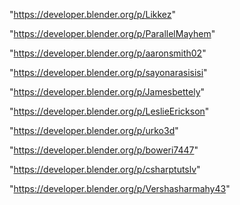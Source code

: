 "https://developer.blender.org/p/Likkez"

"https://developer.blender.org/p/ParallelMayhem"

"https://developer.blender.org/p/aaronsmith02"

"https://developer.blender.org/p/sayonarasisisi"

"https://developer.blender.org/p/Jamesbettely"

"https://developer.blender.org/p/LeslieErickson"

"https://developer.blender.org/p/urko3d"

"https://developer.blender.org/p/boweri7447"

"https://developer.blender.org/p/csharptutslv"

"https://developer.blender.org/p/Vershasharmahy43"

